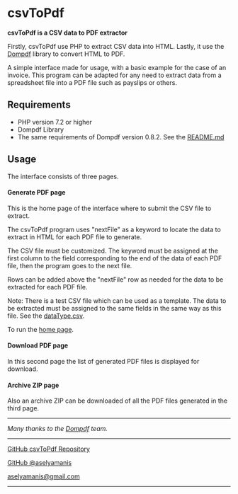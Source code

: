 csvToPdf
========

**csvToPdf is a CSV data to PDF extractor**

Firstly, csvToPdf use PHP to extract CSV data into HTML. Lastly, it use the [Dompdf](https://dompdf.net/) library to convert HTML to PDF.

A simple interface made for usage, with a basic example for the case of an invoice. This program can be adapted for any need to extract data from a spreadsheet file into a PDF file such as payslips or others.



## Requirements

 * PHP version 7.2 or higher
 * Dompdf Library
 * The same requirements of Dompdf version 0.8.2. See the [README.md](dompdf/README.md)

## Usage

The interface consists of three pages. 

#### Generate PDF page

This is the home page of the interface where to submit the CSV file to extract.

The csvToPdf program uses "nextFile" as a keyword to locate the data to extract in HTML for each PDF file to generate.

The CSV file must be customized. The keyword must be assigned at the first column to the field corresponding to the end of the data of each PDF file, then the program goes to the next file.

Rows can be added above the "nextFile" row as needed for the data to be extracted for each PDF file.

Note: There is a test CSV file which can be used as a template. The data to be extracted must be assigned to the same fields in the same way as this file. See the [dataType.csv](public/dataType.csv).

To run the [home page](public/index.php). 

#### Download PDF page

In this second page the list of generated PDF files is displayed for download.

#### Archive ZIP page

Also an archive ZIP can be downloaded of all the PDF files generated in the third page.

---

*Many thanks to the [Dompdf](https://github.com/dompdf/dompdf) team.*

----

[GitHub csvToPdf Repository](https://github.com/aselyamanis/csv-to-pdf)

[GitHub @aselyamanis](https://github.com/aselyamanis)

<aselyamanis@gmail.com>

---
